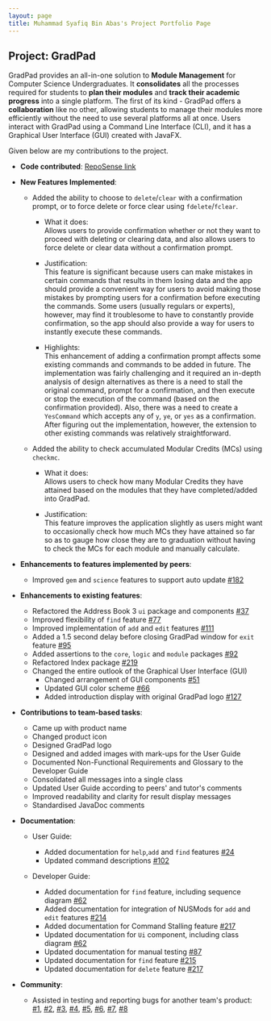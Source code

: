 ```yaml
---
layout: page
title: Muhammad Syafiq Bin Abas's Project Portfolio Page
---
```


## Project: GradPad

GradPad provides an all-in-one solution to **Module Management** for Computer Science Undergraduates. It
**consolidates** all the processes required for students to **plan their modules** and **track their academic progress** 
into a single platform. The first of its kind - GradPad offers a **collaboration** like no other, allowing students to 
manage their modules more efficiently without the need to use several platforms all at once. Users interact with
GradPad using a Command Line Interface (CLI), and it has a Graphical User Interface (GUI) created with JavaFX.

Given below are my contributions to the project.

* **Code contributed**: [RepoSense link](https://nus-cs2103-ay2021s1.github.io/tp-dashboard/#breakdown=true&search=mhdsyfq&sort=groupTitle&sortWithin=title&since=2020-08-14&timeframe=commit&mergegroup=&groupSelect=groupByRepos&checkedFileTypes=docs~functional-code~test-code~other)

* **New Features Implemented**: 
  * Added the ability to choose to `delete`/`clear` with a confirmation prompt, or to force delete or
  force clear using `fdelete`/`fclear`.

    * What it does:<br>
    Allows users to provide confirmation whether or not they want to proceed with deleting or clearing
    data, and also allows users to force delete or clear data without a confirmation prompt.
    
    * Justification:<br>
    This feature is significant because users can make mistakes in certain commands that results in them
    losing data and the app should provide a convenient way for users to avoid making those mistakes by prompting users
    for a confirmation before executing the commands. Some users (usually regulars or experts), however, may find it
    troublesome to have to constantly provide confirmation, so the app should also provide a way for users to
    instantly execute these commands.
    
    * Highlights:<br>
    This enhancement of adding a confirmation prompt affects some existing commands and commands to be 
    added in future. The implementation was fairly challenging and it required an in-depth analysis of design alternatives 
    as there is a need to stall the original command, prompt for a confirmation, and then execute or stop the execution 
    of the command (based on the confirmation provided). Also, there was a need to create a `YesCommand` which accepts any 
    of `y`, `ye`, or `yes` as a confirmation. After figuring out the implementation, however, the extension to other 
    existing commands was relatively straightforward.

  * Added the ability to check accumulated Modular Credits (MCs) using `checkmc`.

    * What it does:<br>
    Allows users to check how many Modular Credits they have attained based on the modules that they have
    completed/added into GradPad.
  
    * Justification:<br>
    This feature improves the application slightly as users might want to occasionally check how much 
    MCs they have attained so far so as to gauge how close they are to graduation without having to check the MCs for each
    module and manually calculate. 
    
* **Enhancements to features implemented by peers**:
  * Improved `gem` and `science` features to support auto update [\#182](https://github.com/AY2021S1-CS2103T-T09-1/tp/pull/182)
  
* **Enhancements to existing features**:
  * Refactored the Address Book 3 `ui` package and components [\#37](https://github.com/AY2021S1-CS2103T-T09-1/tp/pull/37)
  * Improved flexibility of `find` feature [\#77](https://github.com/AY2021S1-CS2103T-T09-1/tp/pull/77)
  * Improved implementation of `add` and `edit` features [\#111](https://github.com/AY2021S1-CS2103T-T09-1/tp/pull/111)
  * Added a 1.5 second delay before closing GradPad window for `exit` feature [\#95](https://github.com/AY2021S1-CS2103T-T09-1/tp/pull/95)
  * Added assertions to the `core`, `logic` and `module` packages [\#92](https://github.com/AY2021S1-CS2103T-T09-1/tp/pull/92)
  * Refactored Index package [\#219](https://github.com/AY2021S1-CS2103T-T09-1/tp/pull/219)
  * Changed the entire outlook of the Graphical User Interface (GUI)
    * Changed arrangement of GUI components [\#51](https://github.com/AY2021S1-CS2103T-T09-1/tp/pull/51)
    * Updated GUI color scheme [\#66](https://github.com/AY2021S1-CS2103T-T09-1/tp/pull/66)
    * Added introduction display with original GradPad logo [\#127](https://github.com/AY2021S1-CS2103T-T09-1/tp/pull/127)
    
* **Contributions to team-based tasks**:
  * Came up with product name
  * Changed product icon
  * Designed GradPad logo
  * Designed and added images with mark-ups for the User Guide
  * Documented Non-Functional Requirements and Glossary to the Developer Guide
  * Consolidated all messages into a single class
  * Updated User Guide according to peers' and tutor's comments
  * Improved readability and clarity for result display messages
  * Standardised JavaDoc comments
  
* **Documentation**:
  * User Guide:
    * Added documentation for `help`,`add` and `find` features [\#24](https://github.com/AY2021S1-CS2103T-T09-1/tp/pull/24)
    * Updated command descriptions [\#102](https://github.com/AY2021S1-CS2103T-T09-1/tp/pull/102)
    
  * Developer Guide:
    * Added documentation for `find` feature, including sequence diagram [\#62](https://github.com/AY2021S1-CS2103T-T09-1/tp/pull/62)
    * Added documentation for integration of NUSMods for `add` and `edit` features [\#214](https://github.com/AY2021S1-CS2103T-T09-1/tp/pull/214)
    * Added documentation for Command Stalling feature [\#217](https://github.com/AY2021S1-CS2103T-T09-1/tp/pull/217)
    * Updated documentation for `Ui` component, including class diagram [\#62](https://github.com/AY2021S1-CS2103T-T09-1/tp/pull/62)
    * Updated documentation for manual testing [\#87](https://github.com/AY2021S1-CS2103T-T09-1/tp/pull/87)   
    * Updated documentation for `find` feature [\#215](https://github.com/AY2021S1-CS2103T-T09-1/tp/pull/215) 
    * Updated documentation for `delete` feature [\#217](https://github.com/AY2021S1-CS2103T-T09-1/tp/pull/217)

* **Community**:
  * Assisted in testing and reporting bugs for another team's product:<br>
  [\#1](https://github.com/mhdsyfq/ped/issues/1),
  [\#2](https://github.com/mhdsyfq/ped/issues/2),
  [\#3](https://github.com/mhdsyfq/ped/issues/3),
  [\#4](https://github.com/mhdsyfq/ped/issues/4),
  [\#5](https://github.com/mhdsyfq/ped/issues/5),
  [\#6](https://github.com/mhdsyfq/ped/issues/6),
  [\#7](https://github.com/mhdsyfq/ped/issues/7),
  [\#8](https://github.com/mhdsyfq/ped/issues/8)
